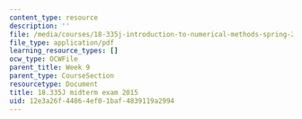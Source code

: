 ```yaml
---
content_type: resource
description: ''
file: /media/courses/18-335j-introduction-to-numerical-methods-spring-2019/12e3a26f44864ef01baf4839119a2994_MIT18_335JS19_exam15.pdf
file_type: application/pdf
learning_resource_types: []
ocw_type: OCWFile
parent_title: Week 9
parent_type: CourseSection
resourcetype: Document
title: 18.335J midterm exam 2015
uid: 12e3a26f-4486-4ef0-1baf-4839119a2994
---
```

